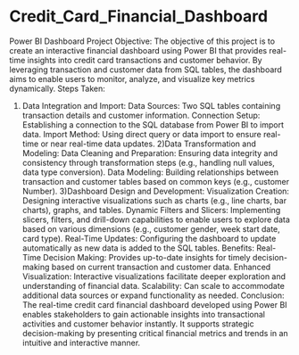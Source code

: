 # Credit_Card_Financial_Dashboard
Power BI Dashboard
Project Objective:
The objective of this project is to create an interactive financial dashboard using Power BI that provides real-time insights into credit card transactions and customer behavior. By leveraging transaction and customer data from SQL tables, the dashboard aims to enable users to monitor, analyze, and visualize key metrics dynamically.
Steps Taken:
1) Data Integration and Import:
    Data Sources: Two SQL tables containing transaction details and customer information.
    Connection Setup: Establishing a connection to the SQL database from Power BI to import data.
    Import Method: Using direct query or data import to ensure real-time or near real-time data updates.
2)Data Transformation and Modeling:
   Data Cleaning and Preparation: Ensuring data integrity and consistency through transformation steps (e.g., handling null values, data type conversion).
   Data Modeling: Building relationships between transaction and customer tables based on common keys (e.g., customer Number).
3)Dashboard Design and Development:
   Visualization Creation: Designing interactive visualizations such as charts (e.g., line charts, bar charts), graphs, and tables.
   Dynamic Filters and Slicers: Implementing slicers, filters, and drill-down capabilities to enable users to explore data based on various dimensions (e.g., 
                                customer gender, week start date, card type).
   Real-Time Updates: Configuring the dashboard to update automatically as new data is added to the SQL tables.
Benefits:
Real-Time Decision Making: Provides up-to-date insights for timely decision-making based on current transaction and customer data.
Enhanced Visualization: Interactive visualizations facilitate deeper exploration and understanding of financial data.
Scalability: Can scale to accommodate additional data sources or expand functionality as needed.
Conclusion:
The real-time credit card financial dashboard developed using Power BI enables stakeholders to gain actionable insights into transactional activities and customer behavior instantly. It supports strategic decision-making by presenting critical financial metrics and trends in an intuitive and interactive manner.

